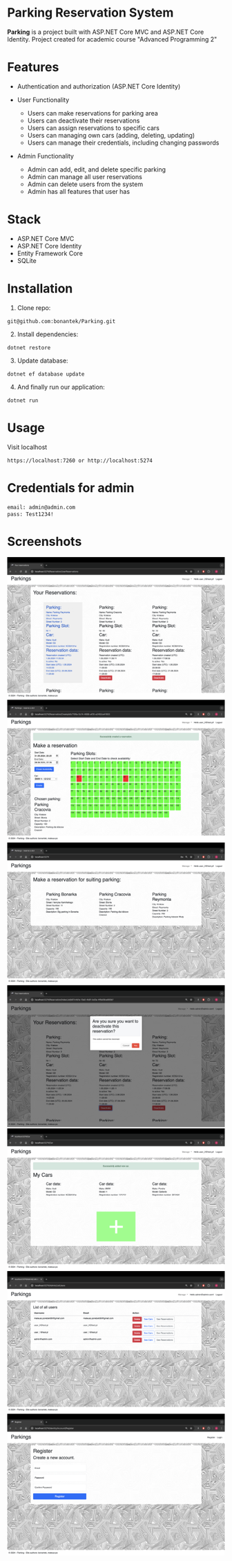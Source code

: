 # Parking Reservation System

**Parking** is a project built with ASP.NET Core MVC and ASP.NET Core Identity.
Project created for academic course "Advanced Programming 2"

# Features

- Authentication and authorization (ASP.NET Core Identity)
- User Functionality 
  - Users can make reservations for parking area
  - Users can deactivate their reservations
  - Users can assign reservations to specific cars
  - Users can managing own cars (adding, deleting, updating)
  - Users can manage their credentials, including changing passwords
  
- Admin Functionality
  - Admin can add, edit, and delete specific parking
  - Admin can manage all user reservations
  - Admin can delete users from the system
  - Admin has all features that user has

# Stack 
- ASP.NET Core MVC
- ASP.NET Core Identity
- Entity Framework Core
- SQLite

# Installation

1. Clone repo:
```
git@github.com:bonantek/Parking.git
```
2. Install dependencies:

```
dotnet restore
```
3. Update database:
```
dotnet ef database update
```
4. And finally run our application:
```
dotnet run
```

# Usage
Visit localhost
```
https://localhost:7260 or http://localhost:5274
```

# Credentials for admin

```
email: admin@admin.com
pass: Test1234!
```
# Screenshots

![Reservation](img/reservation.png)
![Make Reservation](img/make_reservation.png)
![List of Parking](img/list_parking.png)
![Delete Confirmation](img/delete.png)
![List of Cars](img/car_list.png)
![List of Users](img/users.png)
![Signing Up](img/signup.png)
